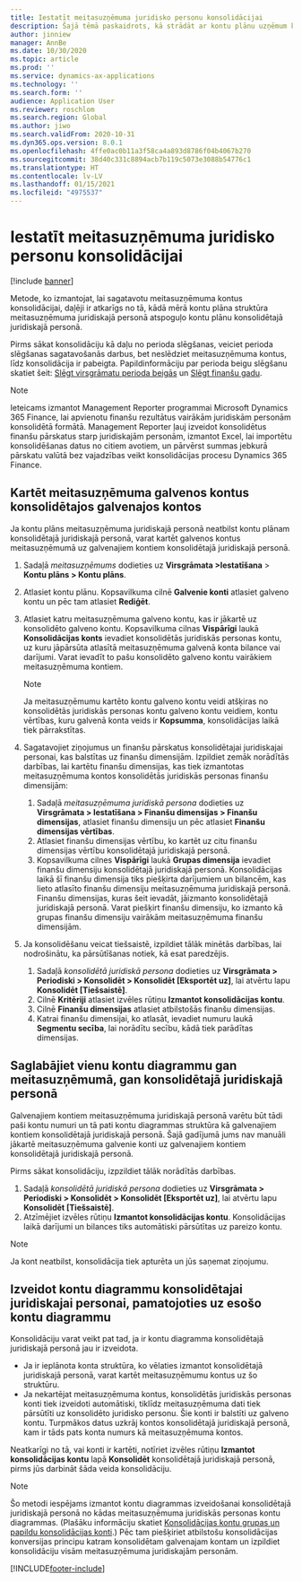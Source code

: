 ```yaml
---
title: Iestatīt meitasuzņēmuma juridisko personu konsolidācijai
description: Šajā tēmā paskaidrots, kā strādāt ar kontu plānu uzņēmum konsolidācijai.
author: jinniew
manager: AnnBe
ms.date: 10/30/2020
ms.topic: article
ms.prod: ''
ms.service: dynamics-ax-applications
ms.technology: ''
ms.search.form: ''
audience: Application User
ms.reviewer: roschlom
ms.search.region: Global
ms.author: jiwo
ms.search.validFrom: 2020-10-31
ms.dyn365.ops.version: 8.0.1
ms.openlocfilehash: 4ffe0ac0b11a3f58ca4a893d8786f04b4067b270
ms.sourcegitcommit: 38d40c331c8894acb7b119c5073e3088b54776c1
ms.translationtype: HT
ms.contentlocale: lv-LV
ms.lasthandoff: 01/15/2021
ms.locfileid: "4975537"
---
```

# <a name="set-up-a-subsidiary-legal-entity-for-consolidation"></a>Iestatīt meitasuzņēmuma juridisko personu konsolidācijai

[!include [banner](../includes/banner.md)]

Metode, ko izmantojat, lai sagatavotu meitasuzņēmuma kontus konsolidācijai, daļēji ir atkarīgs no tā, kādā mērā kontu plāna struktūra meitasuzņēmuma juridiskajā personā atspoguļo kontu plānu konsolidētajā juridiskajā personā.

Pirms sākat konsolidāciju kā daļu no perioda slēgšanas, veiciet perioda slēgšanas sagatavošanās darbus, bet neslēdziet meitasuzņēmuma kontus, līdz konsolidācija ir pabeigta. Papildinformāciju par perioda beigu slēgšanu skatiet šeit: [Slēgt virsgrāmatu perioda beigās](close-general-ledger-at-period-end.md) un [Slēgt finanšu gadu](tasks/close-fiscal-year.md).

> [!NOTE]
>  Ieteicams izmantot Management Reporter programmai Microsoft Dynamics 365 Finance, lai apvienotu finanšu rezultātus vairākām juridiskām personām konsolidētā formātā. Management Reporter ļauj izveidot konsolidētus finanšu pārskatus starp juridiskajām personām, izmantot Excel, lai importētu konsolidēšanas datus no citiem avotiem, un pārvērst summas jebkurā pārskatu valūtā bez vajadzības veikt konsolidācijas procesu Dynamics 365 Finance.

## <a name="map-subsidiary-main-accounts-to-consolidated-main-accounts"></a>Kartēt meitasuzņēmuma galvenos kontus konsolidētajos galvenajos kontos

Ja kontu plāns meitasuzņēmuma juridiskajā personā neatbilst kontu plānam konsolidētajā juridiskajā personā, varat kartēt galvenos kontus meitasuzņēmumā uz galvenajiem kontiem konsolidētajā juridiskajā personā.

1. Sadaļā *meitasuzņēmums* dodieties uz **Virsgrāmata \>Iestatīšana** \> **Kontu plāns \> Kontu plāns**.
2. Atlasiet kontu plānu. Kopsavilkuma cilnē **Galvenie konti** atlasiet galveno kontu un pēc tam atlasiet **Rediģēt**.
3. Atlasiet katru meitasuzņēmuma galveno kontu, kas ir jākartē uz konsolidēto galveno kontu. Kopsavilkuma cilnas **Vispārīgi** laukā **Konsolidācijas konts** ievadiet konsolidētās juridiskās personas kontu, uz kuru jāpārsūta atlasītā meitasuzņēmuma galvenā konta bilance vai darījumi. Varat ievadīt to pašu konsolidēto galveno kontu vairākiem meitasuzņēmuma kontiem.

    > [!NOTE]
    > Ja meitasuzņēmumu kartēto kontu galveno kontu veidi atšķiras no konsolidētās juridiskās personas kontu galveno kontu veidiem, kontu vērtības, kuru galvenā konta veids ir **Kopsumma**, konsolidācijas laikā tiek pārrakstītas.

4. Sagatavojiet ziņojumus un finanšu pārskatus konsolidētajai juridiskajai personai, kas balstītas uz finanšu dimensijām. Izpildiet zemāk norādītās darbības, lai kartētu finanšu dimensijas, kas tiek izmantotas meitasuzņēmuma kontos konsolidētās juridiskās personas finanšu dimensijām:

    1. Sadaļā *meitasuzņēmuma juridiskā persona* dodieties uz **Virsgrāmata \> Iestatīšana \> Finanšu dimensijas \> Finanšu dimensijas**, atlasiet finanšu dimensiju un pēc atlasiet **Finanšu dimensijas vērtības**.
    2. Atlasiet finanšu dimensijas vērtību, ko kartēt uz citu finanšu dimensijas vērtību konsolidētajā juridiskajā personā.
    3. Kopsavilkuma cilnes **Vispārīgi** laukā **Grupas dimensija** ievadiet finanšu dimensiju konsolidētajā juridiskajā personā. Konsolidācijas laikā šī finanšu dimensija tiks piešķirta darījumiem un bilancēm, kas lieto atlasīto finanšu dimensiju meitasuzņēmuma juridiskajā personā. Finanšu dimensijas, kuras šeit ievadāt, jāizmanto konsolidētajā juridiskajā personā. Varat piešķirt finanšu dimensiju, ko izmanto kā grupas finanšu dimensiju vairākām meitasuzņēmuma finanšu dimensijām.

5. Ja konsolidēšanu veicat tiešsaistē, izpildiet tālāk minētās darbības, lai nodrošinātu, ka pārsūtīšanas notiek, kā esat paredzējis.

    1. Sadaļā *konsolidētā juridiskā persona* dodieties uz **Virsgrāmata \> Periodiski \> Konsolidēt \> Konsolidēt \[Eksportēt uz\]**, lai atvērtu lapu **Konsolidēt \[Tiešsaistē\]**.
    2. Cilnē **Kritēriji** atlasiet izvēles rūtiņu **Izmantot konsolidācijas kontu**.
    3. Cilnē **Finanšu dimensijas** atlasiet atbilstošās finanšu dimensijas.
    4. Katrai finanšu dimensijai, ko atlasāt, ievadiet numuru laukā **Segmentu secība**, lai norādītu secību, kādā tiek parādītas dimensijas.

## <a name="maintain-the-same-chart-of-accounts-in-the-subsidiary-and-consolidated-legal-entities"></a>Saglabājiet vienu kontu diagrammu gan meitasuzņēmumā, gan konsolidētajā juridiskajā personā

Galvenajiem kontiem meitasuzņēmuma juridiskajā personā varētu būt tādi paši kontu numuri un tā pati kontu diagrammas struktūra kā galvenajiem kontiem konsolidētajā juridiskajā personā. Šajā gadījumā jums nav manuāli jākartē meitasuzņēmuma galvenie konti uz galvenajiem kontiem konsolidētajā juridiskajā personā.

Pirms sākat konsolidāciju, izpzildiet tālāk norādītās darbības.

1. Sadaļā *konsolidētā juridiskā persona* dodieties uz **Virsgrāmata \> Periodiski \> Konsolidēt \> Konsolidēt \[Eksportēt uz\]**, lai atvērtu lapu **Konsolidēt \[Tiešsaistē\]**.
2. Atzīmējiet izvēles rūtiņu **Izmantot konsolidācijas kontu**. Konsolidācijas laikā darījumi un bilances tiks automātiski pārsūtītas uz pareizo kontu.

> [!NOTE]
> Ja kont neatbilst, konsolidācija tiek apturēta un jūs saņemat ziņojumu.

## <a name="create-a-chart-of-accounts-for-the-consolidated-legal-entity-based-on-an-existing-chart-of-accounts"></a>Izveidot kontu diagrammu konsolidētajai juridiskajai personai, pamatojoties uz esošo kontu diagrammu

Konsolidāciju varat veikt pat tad, ja ir kontu diagramma konsolidētajā juridiskajā personā jau ir izveidota.

- Ja ir ieplānota konta struktūra, ko vēlaties izmantot konsolidētajā juridiskajā personā, varat kartēt meitasuzņēmumu kontus uz šo struktūru.
- Ja nekartējat meitasuzņēmuma kontus, konsolidētās juridiskās personas konti tiek izveidoti automātiski, tiklīdz meitasuzņēmuma dati tiek pārsūtīti uz konsolidēto juridisko personu. Šie konti ir balstīti uz galveno kontu. Turpmākos datus uzkrāj kontos konsolidētajā juridiskajā personā, kam ir tāds pats konta numurs kā meitasuzņēmuma kontos.

Neatkarīgi no tā, vai konti ir kartēti, notīriet izvēles rūtiņu **Izmantot konsolidācijas kontu** lapā **Konsolidēt** konsolidētajā juridiskajā personā, pirms jūs darbināt šāda veida konsolidāciju.

> [!NOTE]
> Šo metodi iespējams izmantot kontu diagrammas izveidošanai konsolidētajā juridiskajā personā no kādas meitasuzņēmuma juridiskās personas kontu diagrammas. (Plašāku informāciju skatiet [Konsolidācijas kontu grupas un papildu konsolidācijas konti](../budgeting/consolidation-account-groups-consolidation-accounts.md).) Pēc tam piešķiriet atbilstošu konsolidācijas konversijas principu katram konsolidētam galvenajam kontam un izpildiet konsolidāciju visām meitasuzņēmuma juridiskajām personām.


[!INCLUDE[footer-include](../../includes/footer-banner.md)]